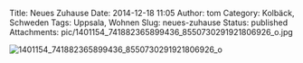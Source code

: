 Title: Neues Zuhause
Date: 2014-12-18 11:05
Author: tom
Category: Kolbäck, Schweden
Tags: Uppsala, Wohnen
Slug: neues-zuhause
Status: published
Attachments: pic/1401154_741882365899436_8550730291921806926_o.jpg

![1401154\_741882365899436\_8550730291921806926\_o](/pic/1401154_741882365899436_8550730291921806926_o-1024x581.jpg)

